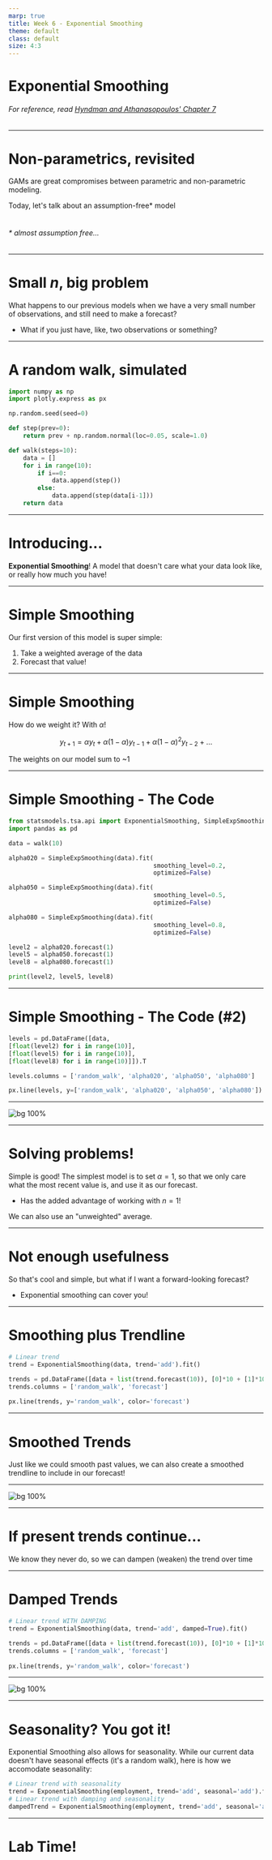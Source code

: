 ```yaml
---
marp: true
title: Week 6 - Exponential Smoothing
theme: default
class: default
size: 4:3
---
```


# Exponential Smoothing
###### For reference, read [Hyndman and Athanasopoulos' Chapter 7](https://otexts.com/fpp2/expsmooth.html)

---

# Non-parametrics, revisited

GAMs are great compromises between parametric and non-parametric modeling.

Today, let's talk about an assumption-free* model
<br><br>
###### \* almost assumption free...

---

# Small $n$, big problem

What happens to our previous models when we have a very small number of observations, and still need to make a forecast?

- What if you just have, like, two observations or something?

---

# A random walk, simulated

```python
import numpy as np
import plotly.express as px

np.random.seed(seed=0)

def step(prev=0):
    return prev + np.random.normal(loc=0.05, scale=1.0)

def walk(steps=10):
    data = []
    for i in range(10):
        if i==0:
            data.append(step())
        else:
            data.append(step(data[i-1]))
    return data
```
---

# Introducing...

**Exponential Smoothing**! A model that doesn't care what your data look like, or really how much you have!

---

# Simple Smoothing

Our first version of this model is super simple:
1) Take a weighted average of the data
2) Forecast that value!

---

# Simple Smoothing

How do we weight it? With $\alpha$!

$$ y_{t+1} = \alpha y_{t} + \alpha(1-\alpha) y_{t-1} + \alpha(1-\alpha)^2 y_{t-2} + ... $$

The weights on our model sum to ~1

---

# Simple Smoothing - The Code

```python
from statsmodels.tsa.api import ExponentialSmoothing, SimpleExpSmoothing
import pandas as pd

data = walk(10)

alpha020 = SimpleExpSmoothing(data).fit(
                                        smoothing_level=0.2,
                                        optimized=False)

alpha050 = SimpleExpSmoothing(data).fit(
                                        smoothing_level=0.5,
                                        optimized=False)

alpha080 = SimpleExpSmoothing(data).fit(
                                        smoothing_level=0.8,
                                        optimized=False)

level2 = alpha020.forecast(1)
level5 = alpha050.forecast(1)
level8 = alpha080.forecast(1)

print(level2, level5, level8)
```

---

# Simple Smoothing - The Code (#2)

```python
levels = pd.DataFrame([data, 
[float(level2) for i in range(10)], 
[float(level5) for i in range(10)], 
[float(level8) for i in range(10)]]).T

levels.columns = ['random_walk', 'alpha020', 'alpha050', 'alpha080']

px.line(levels, y=['random_walk', 'alpha020', 'alpha050', 'alpha080'])
```


---

![bg 100%](exponentialSmoothing1.png)

---

# Solving problems!

Simple is good! The simplest model is to set $\alpha=1$, so that we only care what the most recent value is, and use it as our forecast.
- Has the added advantage of working with $n=1$!

We can also use an "unweighted" average.

---

# Not enough usefulness

So that's cool and simple, but what if I want a forward-looking forecast?

- Exponential smoothing can cover you!

---

# Smoothing plus Trendline

```python
# Linear trend
trend = ExponentialSmoothing(data, trend='add').fit()

trends = pd.DataFrame([data + list(trend.forecast(10)), [0]*10 + [1]*10]).T
trends.columns = ['random_walk', 'forecast']
                       
px.line(trends, y='random_walk', color='forecast')
```

---

# Smoothed Trends

Just like we could smooth past values, we can also create a smoothed trendline to include in our forecast!

---

![bg 100%](exponentialSmoothing2.png)

---

# If present trends continue...

We know they never do, so we can dampen (weaken) the trend over time

---

# Damped Trends

```python
# Linear trend WITH DAMPING
trend = ExponentialSmoothing(data, trend='add', damped=True).fit()

trends = pd.DataFrame([data + list(trend.forecast(10)), [0]*10 + [1]*10]).T
trends.columns = ['random_walk', 'forecast']
                       
px.line(trends, y='random_walk', color='forecast')
```

---


![bg 100%](exponentialSmoothing3.png)

---

# Seasonality? You got it!

Exponential Smoothing also allows for seasonality. While our current data doesn't have seasonal effects (it's a random walk), here is how we accomodate seasonality:

```python
# Linear trend with seasonality
trend = ExponentialSmoothing(employment, trend='add', seasonal='add').fit()
# Linear trend with damping and seasonality
dampedTrend = ExponentialSmoothing(employment, trend='add', seasonal='add', damped=True).fit()
```

---

# Lab Time!